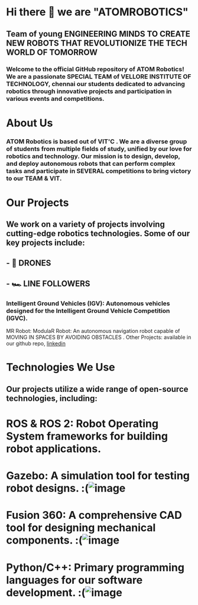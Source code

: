 # Hi there 👋 we are  **"ATOMROBOTICS"** 
## Team of young ENGINEERING MINDS TO CREATE NEW ROBOTS THAT REVOLUTIONIZE THE TECH WORLD OF TOMORROW

### Welcome to the official GitHub repository of ATOM Robotics! We are a passionate SPECIAL TEAM  of VELLORE INSTITUTE OF TECHNOLOGY, chennai  our students dedicated to advancing robotics through innovative projects and participation in various events and competitions.

# About Us
### ATOM Robotics is based out of VIT'C . We are a diverse group of students from multiple fields of study, unified by our love for robotics and technology. Our mission is to design, develop, and deploy autonomous robots that can perform complex tasks and participate in SEVERAL competitions to bring victory to our TEAM & VIT.

# Our Projects
 ## We work on a variety of projects involving cutting-edge robotics technologies. Some of our key projects include:
## - 🚁 DRONES
 ## - 🏎 LINE FOLLOWERS 

### Intelligent Ground Vehicles (IGV): Autonomous vehicles designed for the Intelligent Ground Vehicle Competition (IGVC).
MR Robot: ModulaR Robot: An autonomous navigation robot capable of MOVING IN SPACES BY AVOIDING OBSTACLES . 
Other Projects: available in our github repo, [linkedin](https://www.linkedin.com/company/atomrobotics/)

# Technologies We Use
## Our projects utilize a wide range of open-source technologies, including:

# **ROS & ROS 2**: Robot Operating System frameworks for building robot applications.
# **Gazebo**: A simulation tool for testing robot designs. :(![image](https://github.com/zengamer006/atomrobotics/assets/145518874/e2e75b31-1fd7-4e5d-9e91-7b343b3f81d3)

# **Fusion 360**: A comprehensive CAD tool for designing mechanical components. :(![image](https://www.google.com/url?sa=i&url=https%3A%2F%2Fwww.pngwing.com%2Fen%2Ffree-png-nwvsu&psig=AOvVaw1cF5NotLK1XKtEAV5AAaji&ust=1718343556931000&source=images&cd=vfe&opi=89978449&ved=0CBIQjRxqFwoTCLCM99zu14YDFQAAAAAdAAAAABAI)
# **Python/C++**: Primary programming languages for our software development. :(![image](https://www.google.com/url?sa=i&url=https%3A%2F%2Fwww.pngwing.com%2Fen%2Ffree-png-nwvsu&psig=AOvVaw1cF5NotLK1XKtEAV5AAaji&ust=1718343556931000&source=images&cd=vfe&opi=89978449&ved=0CBIQjRxqFwoTCLCM99zu14YDFQAAAAAdAAAAABAI)


<!--
**atomrobotics/atomrobotics** is a ✨ _special_ ✨ repository because its `README.md` (this file) appears on your GitHub profile.

Here are some ideas to get you started:

- 🔭 I’m currently working on ...
- 🌱 I’m currently learning ...
- 👯 I’m looking to collaborate on ...
- 🤔 I’m looking for help with ...
- 💬 Ask me about ...
- 📫 How to reach me: ...
- 😄 Pronouns: ...
- ⚡ Fun fact: ...
-->
